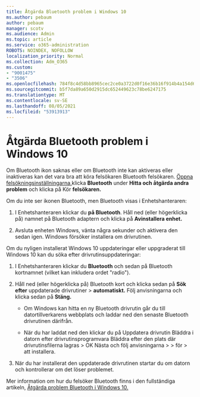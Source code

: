 ```yaml
---
title: Åtgärda Bluetooth problem i Windows 10
ms.author: pebaum
author: pebaum
manager: scotv
ms.audience: Admin
ms.topic: article
ms.service: o365-administration
ROBOTS: NOINDEX, NOFOLLOW
localization_priority: Normal
ms.collection: Adm_O365
ms.custom:
- "9001475"
- "3506"
ms.openlocfilehash: 784f8c4d58bb8965cec2ce0a3722d0f16e36b16f914b4a154d6f6da58af9dc28
ms.sourcegitcommit: b5f7da89a650d2915dc652449623c78be6247175
ms.translationtype: MT
ms.contentlocale: sv-SE
ms.lasthandoff: 08/05/2021
ms.locfileid: "53913913"
---
```

# <a name="fix-bluetooth-problems-in-windows-10"></a>Åtgärda Bluetooth problem i Windows 10

Om Bluetooth ikon saknas eller om Bluetooth inte kan aktiveras eller inaktiveras kan det vara bra att köra felsökaren Bluetooth felsökaren. [Öppna felsökningsinställningarna,](ms-settings:troubleshoot)klicka **Bluetooth** under **Hitta och åtgärda andra problem** och klicka på Kör **felsökaren.**

Om du inte ser ikonen Bluetooth, men Bluetooth visas i Enhetshanteraren:

1. I Enhetshanteraren klickar du **på Bluetooth**. Håll ned (eller högerklicka på) namnet på Bluetooth adaptern och klicka på **Avinstallera enhet.**

2. Avsluta enheten Windows, vänta några sekunder och aktivera den sedan igen. Windows försöker installera om drivrutinen.

Om du nyligen installerat Windows 10 uppdateringar eller uppgraderat till Windows 10 kan du söka efter drivrutinsuppdateringar:

1. I Enhetshanteraren klickar du **Bluetooth** och sedan på Bluetooth kortnamnet (vilket kan inkludera ordet "radio").

2. Håll ned (eller högerklicka på) Bluetooth kort och klicka sedan på **Sök efter** uppdaterade drivrutiner  >  **automatiskt.** Följ anvisningarna och klicka sedan på **Stäng.**

      - Om Windows kan hitta en ny Bluetooth drivrutin går du till datortillverkarens webbplats och laddar ned den senaste Bluetooth drivrutinen därifrån.

    - När du har laddat ned den klickar du på Uppdatera drivrutin Bläddra i datorn efter drivrutinsprogramvara Bläddra efter den plats där drivrutinsfilerna lagras > OK Nästa och följ anvisningarna  >    >   för   >  att installera.

3. När du har installerat den uppdaterade drivrutinen startar du om datorn och kontrollerar om det löser problemet.

Mer information om hur du felsöker Bluetooth finns i den fullständiga artikeln, [Åtgärda problem Bluetooth i Windows 10.](https://support.microsoft.com/help/14169/windows-10-fix-bluetooth-problems)
